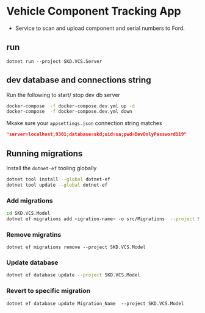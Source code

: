 # Vehicle Component Tracking App

* Service to scan and upload component and serial numbers to Ford.

## run
```
dotnet run --project SKD.VCS.Server
```

## dev database and connections string

Run the following to start/ stop dev db server

```bash
docker-compose  -f docker-compose.dev.yml up -d
docker-compose  -f docker-compose.dev.yml down
```

Mkake sure your `appsettings.json` connection string matches

```json
"server=localhost,9301;database=skd;uid=sa;pwd=DevOnlyPassword119"
```

## Running migrations

Install the `dotnet-ef` tooling globally

```bash
dotnet tool install --global dotnet-ef
dotnet tool update --global dotnet-ef
```

### Add migrations

```bash
cd SKD.VCS.Model
dotnet ef migrations add <igration-name> -o src/Migrations  --project SKD.VCS.Model 
```

### Remove migratins
```
dotnet ef migrations remove --project SKD.VCS.Model
```
### Update database

```bash
dotnet ef database update --project SKD.VCS.Model
```

### Revert to specific migration 
```
dotnet ef database update Migration_Name  --project SKD.VCS.Model
```
